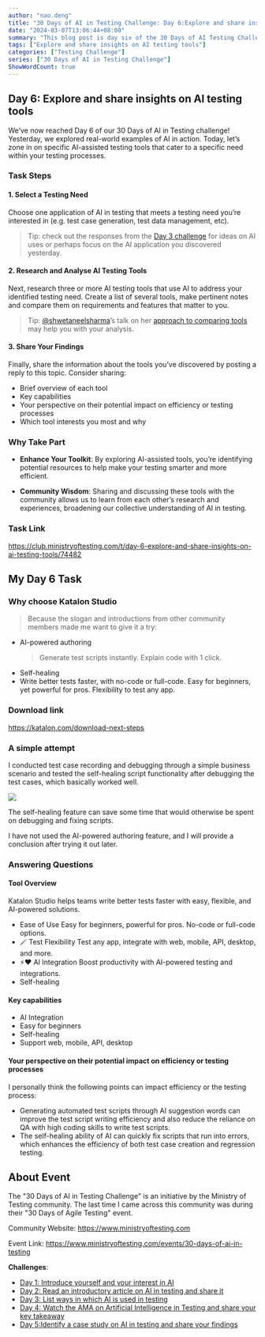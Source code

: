 ```yaml
---
author: "nao.deng"
title: "30 Days of AI in Testing Challenge: Day 6:Explore and share insights on AI testing tools"
date: "2024-03-07T13:06:44+08:00"
summary: "This blog post is day six of the 30 Days of AI Testing Challenge, encouraging participants to explore and share insights about artificial intelligence testing tools. The blog post may include an introduction to different AI testing tools, an assessment of their features and applicable scenarios, and sharing the author's experiences and opinions on these tools. Through such sharing, readers can better understand the AI testing tools available on the market and their roles in the testing process. This series of events hopes to provide testing professionals with a comprehensive understanding of AI testing tools and prompt them to more flexibly choose the tools that are suitable for their projects."
tags: ["Explore and share insights on AI testing tools"]
categories: ["Testing Challenge"]
series: ["30 Days of AI in Testing Challenge"]
ShowWordCount: true
---
```


## Day 6: Explore and share insights on AI testing tools

We’ve now reached Day 6 of our 30 Days of AI in Testing challenge! Yesterday, we explored real-world examples of AI in action. Today, let’s zone in on specific AI-assisted testing tools that cater to a specific need within your testing processes.

### Task Steps

#### 1. Select a Testing Need

Choose one application of AI in testing that meets a testing need you’re interested in (e.g. test case generation, test data management, etc).

> Tip: check out the responses from the [Day 3 challenge](https://club.ministryoftesting.com/t/day-3-list-ways-in-which-ai-is-used-in-testing/74454) for ideas on AI uses or perhaps focus on the AI application you discovered yesterday.

#### 2. Research and Analyse AI Testing Tools

Next, research three or more AI testing tools that use AI to address your identified testing need. Create a list of several tools, make pertinent notes and compare them on requirements and features that matter to you.

> Tip: [@shwetaneelsharma](https://club.ministryoftesting.com/u/shwetaneelsharma)’s talk on her [approach to comparing tools](https://www.ministryoftesting.com/testbash-sessions/approach-to-comparing-tools-with-shweta-sharma) may help you with your analysis.

#### 3. Share Your Findings

Finally, share the information about the tools you’ve discovered by posting a reply to this topic. Consider sharing:

- Brief overview of each tool
- Key capabilities
- Your perspective on their potential impact on efficiency or testing processes
- Which tool interests you most and why

### Why Take Part

- **Enhance Your Toolkit**: By exploring AI-assisted tools, you’re identifying potential resources to help make your testing smarter and more efficient.

- **Community Wisdom**: Sharing and discussing these tools with the community allows us to learn from each other’s research and experiences, broadening our collective understanding of AI in testing.

### Task Link

<https://club.ministryoftesting.com/t/day-6-explore-and-share-insights-on-ai-testing-tools/74482>

## My Day 6 Task

### Why choose Katalon Studio

>Because the slogan and introductions from other community members made me want to give it a try:

- AI-powered authoring
  > Generate test scripts instantly. Explain code with 1 click.
- Self-healing
- Write better tests faster, with no-code or full-code.
Easy for beginners, yet powerful for pros.
Flexibility to test any app.

### Download link

<https://katalon.com/download-next-steps>

### A simple attempt

I conducted test case recording and debugging through a simple business scenario and tested the self-healing script functionality after debugging the test cases, which basically worked well.

![ ](https://cdn.jsdelivr.net/gh/naodeng/blogimg@master/uPic/hLA764.png)

The self-healing feature can save some time that would otherwise be spent on debugging and fixing scripts.

I have not used the AI-powered authoring feature, and I will provide a conclusion after trying it out later.

### Answering Questions

#### Tool Overview

Katalon Studio helps teams write better tests faster with easy, flexible, and AI-powered solutions.

- Ease of Use Easy for beginners, powerful for pros. No-code or full-code options.
- 🪄 Test Flexibility Test any app, integrate with web, mobile, API, desktop, and more.
- ⚡️❤️ AI Integration Boost productivity with AI-powered testing and integrations.
- Self-healing

#### Key capabilities

- AI Integration
- Easy for beginners
- Self-healing
- Support web, mobile, API, desktop

#### Your perspective on their potential impact on efficiency or testing processes

I personally think the following points can impact efficiency or the testing process:

- Generating automated test scripts through AI suggestion words can improve the test script writing efficiency and also reduce the reliance on QA with high coding skills to write test scripts.
- The self-healing ability of AI can quickly fix scripts that run into errors, which enhances the efficiency of both test case creation and regression testing.

## About Event

The "30 Days of AI in Testing Challenge" is an initiative by the Ministry of Testing community. The last time I came across this community was during their "30 Days of Agile Testing" event.

Community Website: <https://www.ministryoftesting.com>

Event Link: <https://www.ministryoftesting.com/events/30-days-of-ai-in-testing>

**Challenges**:

- [Day 1: Introduce yourself and your interest in AI](https://naodeng.com.cn/posts/event/30-days-of-ai-in-testing-day-1-introduce-yourself-and-your-interest-in-ai/)
- [Day 2: Read an introductory article on AI in testing and share it](https://naodeng.com.cn/posts/event/30-days-of-ai-in-testing-day-2-read-an-introductory-article-on-ai-in-testing-and-share-it/)
- [Day 3: List ways in which AI is used in testing](https://naodeng.com.cn/posts/event/30-days-of-ai-in-testing-day-3-list-ways-in-which-ai-is-used-in-testing/)
- [Day 4: Watch the AMA on Artificial Intelligence in Testing and share your key takeaway](https://naodeng.com.cn/posts/event/30-days-of-ai-in-testing-day-4-watch-the-ama-on-artificial-intelligence-in-testing-and-share-your-key-takeaway/)
- [Day 5:Identify a case study on AI in testing and share your findings](https://naodeng.com.cn/posts/event/30-days-of-ai-in-testing-day-5-identify-a-case-study-on-ai-in-testing-and-share-your-findings/)
